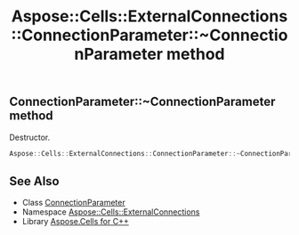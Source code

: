 ﻿---
title: Aspose::Cells::ExternalConnections::ConnectionParameter::~ConnectionParameter method
linktitle: ~ConnectionParameter
second_title: Aspose.Cells for C++ API Reference
description: 'Aspose::Cells::ExternalConnections::ConnectionParameter::~ConnectionParameter method. Destructor in C++.'
type: docs
weight: 200
url: /cpp/aspose.cells.externalconnections/connectionparameter/~connectionparameter/
---
## ConnectionParameter::~ConnectionParameter method


Destructor.

```cpp
Aspose::Cells::ExternalConnections::ConnectionParameter::~ConnectionParameter()
```

## See Also

* Class [ConnectionParameter](../)
* Namespace [Aspose::Cells::ExternalConnections](../../)
* Library [Aspose.Cells for C++](../../../)
